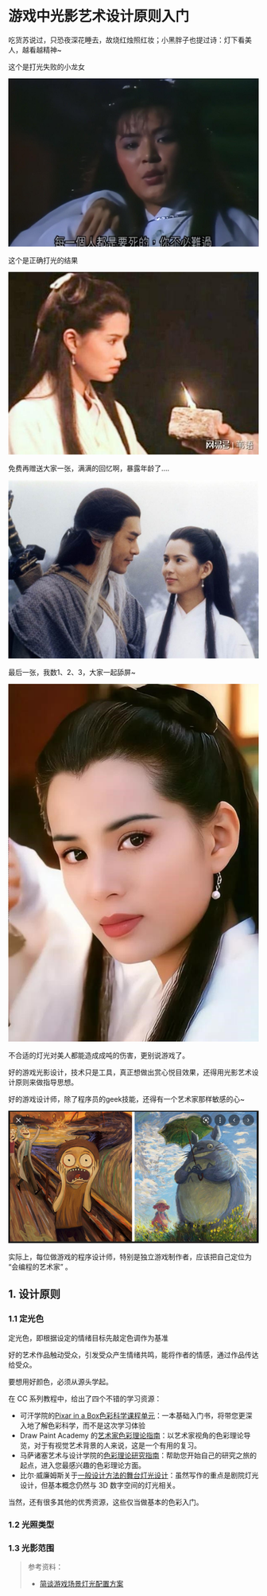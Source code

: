 # 游戏中光影艺术设计原则入门

吃货苏说过，只恐夜深花睡去，故烧红烛照红妆；小黑胖子也提过诗：灯下看美人，越看越精神~

这个是打光失败的小龙女

![](../imgs/beauty.jpg)

这个是正确打光的结果

![](../imgs/beauty1.jpg)

免费再赠送大家一张，满满的回忆啊，暴露年龄了....

![](../imgs/beauty2.jpg)

最后一张，我数1、2、3，大家一起舔屏~

![](../imgs/beauty3.jpg)


不合适的灯光对美人都能造成成吨的伤害，更别说游戏了。

好的游戏光影设计，技术只是工具，真正想做出赏心悦目效果，还得用光影艺术设计原则来做指导思想。

好的游戏设计师，除了程序员的geek技能，还得有一个艺术家那样敏感的心~

![](../imgs/geekArt.png)

实际上，每位做游戏的程序设计师，特别是独立游戏制作者，应该把自己定位为 “会编程的艺术家” 。

## 1. 设计原则

### 1.1 定光色

定光色，即根据设定的情绪目标先敲定色调作为基准

好的艺术作品触动受众，引发受众产生情绪共鸣，能将作者的情感，通过作品传达给受众。

要想用好颜色，必须从源头学起。

在 CC 系列教程中，给出了四个不错的学习资源：

* 可汗学院的[Pixar in a Box色彩科学课程单元](https://www.khanacademy.org/computing/pixar/color/color-101/v/color-science-1)：一本基础入门书，将带您更深入地了解色彩科学，而不是这次学习体验
* Draw Paint Academy 的[艺术家色彩理论指南](https://drawpaintacademy.com/a-comprehensive-guide-to-color-theory-for-artists/)：以艺术家视角的色彩理论导览，对于有视觉艺术背景的人来说，这是一个有用的复习。
* 马萨诸塞艺术与设计学院的[色彩理论研究指南](https://massart.libguides.com/color)：帮助您开始自己的研究之旅的起点，进入您最感兴趣的色彩理论方面。
* 比尔·威廉姆斯关于[一般设计方法的舞台灯光设计](https://billwilliams.ca/resources/sld/sld-200.htm)：虽然写作的重点是剧院灯光设计，但基本概念仍然与 3D 数字空间的灯光相关。

当然，还有很多其他的优秀资源，这些仅当做基本的色彩入门。

### 1.2 光照类型

### 1.3 光影范围

> 参考资料：
>
> * [简谈游戏场景灯光配置方案](https://www.cnblogs.com/123ing/p/3986490.html)